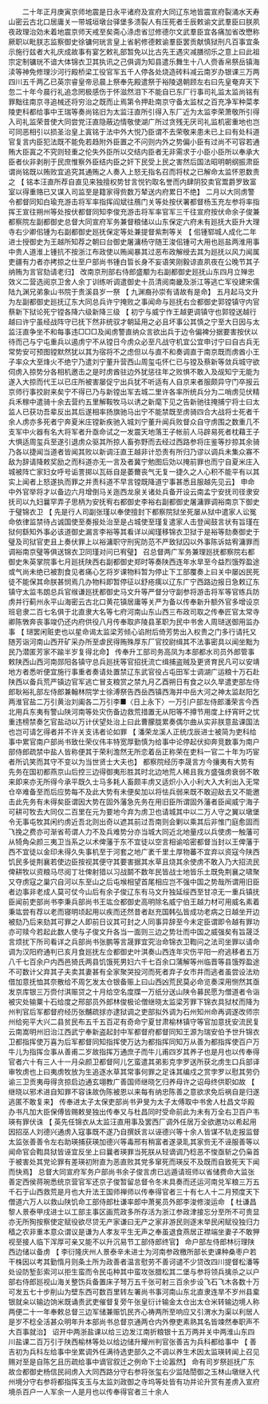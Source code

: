 <!-- { "loadSidebar": true } -->
　　二十年正月庚寅京师地震是日永平诸府及宣府大同辽东地皆震宣府裂涌水天寿山密云古北口居庸关一带城垣墩台驿堡多溃裂人有压死者壬辰敕谕文武羣臣曰朕夙夜政理治効未着地震京师天戒至矣斋心涤虑省愆修德尔文武羣臣宜各痛加省改懋称厥职以毗朕志监察御史徐镛何珖言皇上省躬修德敕谕羣臣罢贡献慎狱刑凡百事宜条示施行兹者大礼庆成故事有宴乞敕礼部暂免以比古先王遇灾减膳彻乐之意上曰此祖宗定制镛珖不谙大体锦衣卫其执讯之己俱调为知县遣乐舞生十八人赍香帛祭岳镇海渎等神免修理沙河行殿桥梁工役官军五千人停各处烧造砖料减云南岁办银课三万两四川五千两乙已英宗睿皇帝忌晨上祭奉先殿遣祭于裕陵退朝顾左右曰先皇奄弃天下忽二十年今晨行礼追念罔极感伤于怀滋然泪下不能自已东厂行事司礼监太监尚铭有罪黜往南京寻追械还将穷治之既而止焉第令押赴南京守备太监杖之百充净军种菜孝陵吏科都给事中王瑞等奏尚铭旧为太监汪直所引得入东厂近为太监李荣萧敬所引得入司礼监荣昔使大同尝党汪直隐蔽边情敬使湖广所过贪残无厌司礼监机密重地也岂可同恶相引以损圣治皇上寘铭于法中外大悦乃臣谓不去荣敬来患未已上曰有处科道官复言内臣犯法既不能免若趋附外臣置之不问则内外之势偏小臣有过尚不可容若通贿大臣寘之不究则轻重之伦失外臣所以交结内臣者无非需求于小臣小臣所以奉承大臣者伙非剥削于民庶惟察外臣结内臣之奸下民受上民之害然后国法昭明朝纲振肃臣谓尚铭既以贿败宜追究其通贿之人奏入上怒无指名召而将杖之已解命太监怀恩数责之 【 铭本汪直所荐自直见来独擅权势甘言悦钓取名誉而内肆阴狡卖官鬻爵罗致富室以得重赂已又谋入司监至是籍家得赀数万辇送内府累日不绝】 二月以大同虏警令都督同知白瑜充游击将军率指挥阎斌往鴈门关等处按伏署都督杨玉充左参将率指挥王宣往朔州等处按伏都督同知李俊充游击将军率官军三千往宣府按伏命余子俊兼都察院左副都御史总督大同宣府军务兼督粮储以山东保定六府未有廵抚大臣升大理寺右少卿佀锺为右副都御史廵抚保定等处兼提督紫荆等关 【 佀锺郓城人成化二年进士授御史为王越所知荐之朝曰台御史屠滽杨守随王浚佀锺可大用也廵盐两淮用事中贵人道淮上锺抗不按浙江布政使以贿闻暴其过恶布政解绶去其为廵抚以风力闻属吏疆有力者亦拷掠之仕至户部尚书锺白晢长身不妄语笑刚毅谅直夙夜在公晚节其子纳贿为言官劾请老归】 改南京刑部右侍郎盛颙为右副都御史廵抚山东四月立殚忠效义二营选阅京卫舍人余丁训练听调遣御史十员清阅南畿及浙江等逃亡军役建宋儒陆九渊兄弟象山书院于贵溪县岁一祭 【 九渊裔孙崇有请故有是命】 五月起马文升为左副都御史廵抚辽东大同总兵许宁掩败之事闻命与廵抚右佥都御史郭镗镇守内官蔡新下狱论死宁镗各降六级新降三级 【 初宁与威宁作王越更调镇守也郭镗送越行越曰许宁虽经战阵守已抚下然非统驭才朝延用之必且坏事公其慎之宁至大日因与太监汪直争坐不和每事违□□□及闻虏警直纳众言欲出兵于边令偏裨分据要害按伏以待而己与宁屯重兵以遏虏宁不从镗日今虏众必至凡战守机宜公宜申讨宁曰自古兵无常势安可预图镗默然犹以其为宿将不之虑但以与直不和奏调直于南京既而虏酋小王子率众大至烽火不绝宁乃遣刘宁董升营西山周玺屯怀仁已与镗及蔡新等敛兵城守欲伺虏入掠势分各相机邀击之是时虏酋驻边外犹惩往年之败惧不敢入及觇知宁无能为遂入大掠而代王以已庄所被害屡促宁出兵犹不听适有人自京来者服颇异守门卒报云京师行事挍尉来矣宁不得已乃与新镗出军去城二里许各率所统兵分为二哨虏见伏精兵禾稼中遣骑十余去营约五里解鞍牧马以诱之新麾下见之告新驰往掩捕宁将士曰太监人已获功吾辈反出其后遂相率扬旗驰马出宁不能禁既至虏骑四合大战将士死者千余人虏亦多死者宁奔夏米庄镗新疾驰入城刘宁董升闻兵败督众自守虏围之数重几不支军中火器有名大将军者升亟命试之一发震天地落王子帐前人马辟易死者枕藉王子大惧适周玺兵至遂引退虏众驱其所掠人畜弥野而去经过西路参将庄鉴等抄掠其余骑乃各以捷闻当道者皆闻其败以新调汪直王越非计恐责有所归乃谬以调兵未集众寡不敌为辞请降敕奖励之而科道亦无一言及者冀宁勉图后効以掩前罪也而宁自夏米庄入城被阵亡家妇女呼号诟詈掷以瓦砾自是萎薾丧气无复一捷久之人心积不能平有以其实上闻者上怒遂执而罪之并责科道不早言镗既降道宁事甚悉且服越先见云】 申命中外官举将才以备边六月增倒马关迤西龙泉关诸处兵备开设云南孟宁安抚司径隶安抚司以九妇曩罕弄子思柄为安抚宥右都御史李裕右副都御史屠滽罪调裕南京下御史于璧锦衣卫 【 先是行人司副张瑾以奉使擅封下都察院狱坐死屡从狱中遣家人讼冤命依律监禁待占诚国使至奏报处治至是占城使至瑾复遣家人击登闻鼓言状有旨瑾在狱何繇知外事必该道御史漏言李裕等其看详以闻瑾移锦衣卫狱于是裕等劾奏御史于璧及司狱官吏且上奏伏罪上以裕滽职守刑宪防范不严致狱囚以外事陈诉姑宥滽罪而调裕南京璧等俱送锦衣卫同瑾对问已宥璧】 召总督两广军务兼理廵抚都察院右都御史朱英掌院事七月廵抚陕西右副都御史郑时等奏陕西连年水旱至今益烈饿殍盈途或气尚未绝已被割食见者痛心乞将岁课物料暂为停止下工部覆奏上曰关中屡凶民死徒不能保其命朕甚悯焉几办物料即暂停征以舒疮痍以辽东广宁西路边报日急敕辽东镇守太监韦朗总兵官缑谦廵抚都御史马文升等严督分守副参将游击将军等官练兵防虏并行蓟州永平山海密云古北口黄花镇居庸等关严为备以传奉新升额外官多增设京班皂隶二百七名俱于北直隶大名等七府河南山东山西三布政司取之传奉匠官太常寺卿陈斆奔丧事竣仍还内府供役八月传奉取庐陵县革职为民中书舍人周琎送御用监办事 【 琎罢闲赃吏也以星命谒太监梁芳倾心谄附后倚芳势出入权贵之门多行请托又随芳诣河南山西开矿采办所至虐民得贿殊厚东厂官挍尉缉其不法事密具以闻坐黜为民乃潜匿芳家不踰半岁复得北命】 传奉升工部司务高凤为本部都水司员外郎管事敕陕西山西河南郧阳各镇守总兵廵抚等官招抚流亡缉捕盗贼及更贤育民凡可以安靖地方者悉听便宜施行事重者奏请处置禁辽东武官役占屯田军士调湖广运粮十万石赴陕西以备兵荒严镇边官军逃亡冒支粮赏之禁九月乙酉朔日有食之以久旱遣吏部左侍郎耿裕礼部左侍郎兼翰林院学士徐溥祭告西岳西镇西海并中岳大河之神太监赵阳乞两淮官盐二万引黄治刘阖各二万引李■〈日上永下〉一万引户部左侍郎潘荣言今西北用兵东夷有警山陕河南等处灾伤备边救荒措置无从阳等不撙节用度上纾宵旰之忧重违榜禁奏乞官盐动以万计伏望处治上曰此曹朦胧累奏偶尔曲从实非朕意盐课国法也岂可请乞得者并不许关支讳者论如罪 【 潘荣龙溪人正统戊辰进士被简为吏科给事中累官南户部尚书致仕荣仪伟丰特宽厚勤慎为给事中论停起伏抑奔竞数事为南户部侍郎疏禁中盐人皆称便其于荣利澹然无所恋着岳正称荣在吏科一官二十年为巧宦者所讥笑而其守不变以为当世贤士大夫也】 都察院经历李晟言方今攘夷有大势有先务在国初都燕京山后控三边得御夷形胜其时北边地荒人稀且我方盛强虏衰弱不敢来即来亦无所得今承平既久士马多耗人畜颇丰虏又适炽小入小利大入大利出入无常仓卒难备至而后应势每不及此大势有未便矣加以将怯兵弱来既不敢迎敌去又不能邀击此先务有未得矣臣谓因大势在固外藩急先务在用旧臣所谓固外藩者臣闻威宁海子可耕可牧去大同仅二百里在元为要地今弃为虏卫也请城其中以二万人守之翼以墩堡令无事屯牧其闲约虏近吾北则出奇以遮其前过吾南则会剿以乘其后非惟门庭愈固而飞挽之费亦可渐省苟谓人力不及兵难势分亦当城大同近北地量戍以兵使虏一触藩可从犄角朵颜三夷卫当系之以术俾藩于东不宜徒以空言相谕哈密都督当封以王俾藩于西不宜徒以金印未得久失事机至于河套之地广袤千里土厚物蕃不宜弃以资寇今陕西饥民多徙荆襄若使边臣按视其便守其要害据其水草且烧其余使虏不敢入乃大招流民俾耕牧以资粮马尽阅丁壮俾射猎以习战鬬不数年民皆战士地皆乐土既免荆襄之啸聚又夺虏寇之巢穴自河以东至山之后屯堠相望首尾相应岂不强中国之势哉所谓用旧臣者边事非老成人莫可仗今山后有余子俊辽东有马文升独延绥西至甘凉无一重兵镇抚臣闻前吏部尚书李秉兵部尚书王竑佥都御史高明除名威宁伯王越力材可用威名素着秉竑尝有荐以老而寝明顷起用以疾而还然昔者赵充国韩弘皆成功老病之日越坐开边被劾乃后来劾其可罪之人即前日议其可封之人同事异辞至今未定臣谓即令越有罪功亦可赎今若起此数人使与子俊文升各当一面则三边之势壮而中国之威强矣有旨晟泛言烦扰下所司看详之兵部尚书张鹏等言晟罪宜究治命锦衣卫鞫问之法司坐罪以请命调为汉阳府通判已亥月食廵抚左佥都御史叶淇奏山西连年灾伤平阳一府逃移者五万八千七百余户内西邑猗氏两县饥饿死男妇六千七百余口蒲解等州临晋等县饿殍盈途不可数计父弃其子夫卖其妻甚有全家聚哭投河而死者弃子女市井而逃者虽尝设法劝借加意抚恤其奈散给不周乞发太仓银备赈上曰山西凶荒民莫必命览奏深用恻然其亟发京库银三万赍付淇赈贷之十月给空名度牒一万纸分送山陕令募民愿为僧道者令诣被灾处输粟十石给度之邢部员外郎林俊极论僧继晓太监梁芳罪下锦衣具狱杖而降为州判官后军都督府经历张黼疏捄亦逮狱调之吏部拟外调为石州知州命再调遂改师宗州给宛平大兴二县贫民布五千五百疋有奇命宁夏甘肃榆林镇守等官加意抚安流民复云南嵩明州旧治江西武宁奉新盗起封中军都督府都督同知王源为瑞安伯予世升锦衣卫都指挥使万喜为后军都督同知指挥使万达为都指挥同知万从善为都指挥使百户万牛儿为指挥佥事从善甫二岁故指挥万通庶子而牛儿甫四岁其养子也是月也以传奉得官者六十有三人十一月朵颜卫都督阿儿乞蛮遣其弟影克孛罗送所获北虏生口兵部译审牧虏也上曰夷虏牧放为生追逐水草其常事何罪之足诛其编戍之赏孛罗以慰其劳仍谕三卫贡夷毋得贪掠启边通玄翊教广善国师继晓乞归养母许之诏母终供职如故 【 继晓以邪术进自知罪不容诛故伪陈被恩以来每有纳忠陈善之意欲求免后祸自是归遂逃匿不敢复来】 传奉进太子太保吏部尚书尹旻为太子太傅取中书舍人杜昌文华殿办书凡加大臣保傅皆赐敕旻独出传奉又与杜昌同时受命前此为未有万全右卫百户韦瑛有罪伏诛 【 英先任锦衣从太监汪直用事及罢西厂调外任居万全欲邀功以希起用因招巫人刘德兴通虏入寇事既不遂乃自撰妖言以诬德兴等十余人皆谋不轨走报监督太监张善善令左右助瑛捕获瑛加德兴等毒邢有稍富者遂录耴其家赀无不诬服善等以闻命官会鞫具狱皆诬宜反坐上曰曩者瑛罪当死朕从轻谪调乃稔恶不悛亟斩之仍枭首于被害处其党论罪有差瑛初附直为恶直败其党多窜死而瑛反不及既而自致死天下闻而快焉】 总督大同宣府军务户部尚书余子俊言虏已远遁请班师以省储费命大监张善定西侯蒋琬悉统京营官军还京子俊暂留总督令冬末具奏而还运河南兑军粮三万五千石于山西救荒是月也大升法王国师禅师以传奉得官者三十有七人十二月预度天下僧道六万人以救山陕饥命工部侍郎杜谦率郎中萧冕员外郎李浚修浚运命 【 杜谦昌黎人景泰甲戌进士以工部主事区画荒政多所存活为浙江参政津接忘分至所不可贵显亦无所狥按察使定赋役欲尽贷无产家谦曰无产之家非游民则逐末举民闲赋役独归力穑之农非重本意众谓议是谦为人孝友平生无声之奉虽退食燕居正襟端坐妻子不敢狎视至接人临下浑厚可亲又能不以升沉易节工部侍郎终官】 命户部左侍郎林衍理陕西边储以备虏 【 李衍隆庆州人景泰辛未进士为河南参政檄所部长吏课种桑枣户若干株因以考其勤惰月则条土所为政善者温言慰劳不善诃谴不少贷改四川提督松潘等处设防堑彭索河以拒生蛮而令民屯种其中蛮攻张腊松其二堡与参将领兵擒杀之以户部右侍郎廵视山海关整饬兵备置床子弩万五千张可射三百余步设飞石飞木各数十万可发五七十步削山为壁东西可数百里转左署尚书事河南山东北直隶连旱不岁州县槖银就籴以输边饷米既诵贵武吏催督复旁午张皇衍计输金太仓出太仓米转输边境人称两便二十一年奉敕总督三边军储兼赈饥民齐心祷两所至响应又引渭水为渠以利居人是岁不稔全活甚众明年升本部尚书总督京通两仓内外僚吏素熟其名皆竦然奉职声不大百事就治】 诏开中两浙盐课以给三边发江南折粮银十五万两并关中两淮山东四川盐课二百万引于陕西榆林等处以给边储升耀州判官张善吉为兵科都给事中 【 善吉初为兵科左给事中坐累调外任满待选吏部久之不调以养生术因太监瑛转闻上召见赐对至是自陈乞且历疏给事中谪官叙迁之例命下士论嚣然】 命有司岁祭廵抚广东故佥都御史杨信民祠虏入大同西路分守右参将张玺右少监陆誾御之玉林山墩继入代州境分守右参将都指挥支玉与太监刘政御之寺坞等处皆有功并论升赏有差虏入宣府境杀百户一人军余一人是月也以传奉得官者三十余人 
